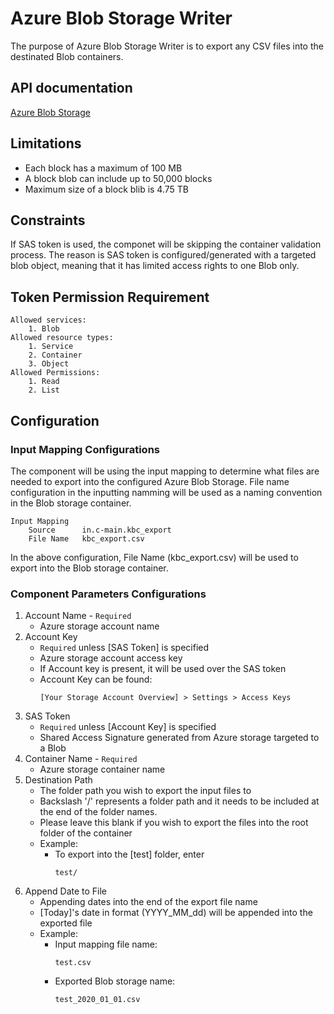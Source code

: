 # Azure Blob Storage Writer

The purpose of Azure Blob Storage Writer is to export any CSV files into the destinated Blob containers.

## API documentation

[Azure Blob Storage](https://docs.microsoft.com/en-us/python/api/azure-storage-blob/azure.storage.blob?view=azure-python-previous)

## Limitations

- Each block has a maximum of 100 MB
- A block blob can include up to 50,000 blocks
- Maximum size of a block blib is 4.75 TB

## Constraints

If SAS token is used, the componet will be skipping the container validation process. The reason is SAS token is configured/generated with a targeted blob object, meaning that it has limited access rights to one Blob only.

## Token Permission Requirement
    Allowed services: 
        1. Blob
    Allowed resource types:
        1. Service
        2. Container
        3. Object
    Allowed Permissions:
        1. Read
        2. List

## Configuration

### Input Mapping Configurations
The component will be using the input mapping to determine what files are needed to export into the configured Azure Blob Storage. File name configuration in the inputting namming will be used as a naming convention in the Blob storage container.

    Input Mapping
        Source      in.c-main.kbc_export
        File Name   kbc_export.csv

In the above configuration, File Name (kbc_export.csv) will be used to export into the Blob storage container.
    

### Component Parameters Configurations
1. Account Name - `Required`
    - Azure storage account name
2. Account Key
    - `Required` unless [SAS Token] is specified
    - Azure storage account access key
    - If Account key is present, it will be used over the SAS token
    - Account Key can be found:
      ```
      [Your Storage Account Overview] > Settings > Access Keys
      ```
3. SAS Token
    - `Required` unless [Account Key] is specified
    - Shared Access Signature generated from Azure storage targeted to a Blob
4. Container Name - `Required`
    - Azure storage container name
5. Destination Path
    - The folder path you wish to export the input files to
    - Backslash '/' represents a folder path and it needs to be included at the end of the folder names.
    - Please leave this blank if you wish to export the files into the root folder of the container
    - Example: 
        - To export into the [test] folder, enter
          ```
          test/
          ```
6. Append Date to File
    - Appending dates into the end of the export file name
    - [Today]'s date in format (YYYY_MM_dd) will be appended into the exported file
    - Example:
        - Input mapping file name:
          ```
          test.csv
          ```
        - Exported Blob storage name:
          ```
          test_2020_01_01.csv
          ```

